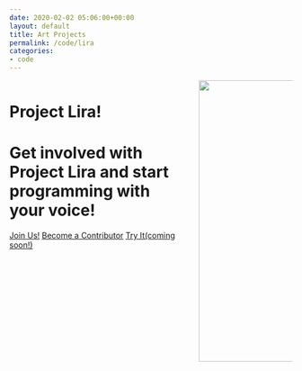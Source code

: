 ```yaml
---
date: 2020-02-02 05:06:00+00:00
layout: default
title: Art Projects
permalink: /code/lira
categories:
- code
---
```

<div class="hero is-info is-medium has-background">
    <div class="hero-body">
        <div class="container">
            <div class="columns is-vcentered">
                <div class="column is-two-third">
                    <h1 class="title is-middle is-2">
                        Project Lira!
                    </h1>
                    <h1 class="subtitle is-6 is-hackathon-h3">
                        Get involved with Project Lira and start programming with your voice!
                    </h1>
                    <div class="buttons is-large">
                            <a class="button is-medium is-danger" href="mailto:vaibhavb@gmail.com">Join Us!</a>
                            <a class="button is-medium is-primary" href="mailto:vaibhavb@gmail.com">Become a Contributor</a>
                            <a class="button is-medium is-warning" href="mailto:vaibhavb@gmail.com">Try It(coming soon!)</a>
                    </div>
                </div>
                <div class="column is-one-third">
                        <div class="has-text-centered is-right">
                            <img style="height: 500px !important" src="{{site.url}}{{site.baseurl}}/assets/images/projects/projectlira.png"/>
                        </div>
                </div>
            </div>
        </div>
    </div>
</div>
